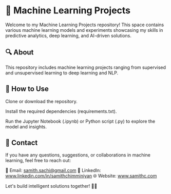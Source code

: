 # 🤖 Machine Learning Projects

Welcome to my Machine Learning Projects repository! This space contains various machine learning models and experiments showcasing my skills in predictive analytics, deep learning, and AI-driven solutions.

## 🔍 About

This repository includes machine learning projects ranging from supervised and unsupervised learning to deep learning and NLP.



## 🚀 How to Use

Clone or download the repository.

Install the required dependencies (requirements.txt).

Run the Jupyter Notebook (.ipynb) or Python script (.py) to explore the model and insights.

## 📩 Contact
If you have any questions, suggestions, or collaborations in machine learning, feel free to reach out:

📧 Email: samith.sachi@gmail.com
🔗 LinkedIn: www.linkedin.com/in/samithchimminiyan
🌐 Website: www.samithc.com

Let's build intelligent solutions together! 🚀🤖
